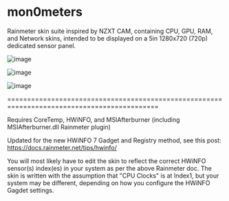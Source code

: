 # mon0meters
Rainmeter skin suite inspired by NZXT CAM, containing CPU, GPU, RAM, and Network skins, intended to be displayed on a 5in 1280x720 (720p) dedicated sensor panel.

![image](https://user-images.githubusercontent.com/12420010/227833225-288097d0-6cd6-44d4-aa05-dd8b5edc7f94.png)

![image](https://user-images.githubusercontent.com/12420010/227833294-d5ee0d8a-6db7-46ac-bfb8-bc341a0151aa.png)

![image](https://user-images.githubusercontent.com/12420010/227833807-bba9e518-adec-4106-8552-b3b9bc83195c.png)

============================================================================================

Requires CoreTemp, HWiNFO, and MSIAfterburner (including MSIAfterburner.dll Rainmeter plugin)

Updated for the new HWiNFO 7 Gadget and Registry method, see this post: https://docs.rainmeter.net/tips/hwinfo/

You will most likely have to edit the skin to reflect the correct HWiNFO sensor(s) index(es) in your system as per the above Rainmeter doc. The skin is written with the assumption that "CPU Clocks" is at Index1, but your system may be different, depending on how you configure the HWiNFO Gagdet settings.
